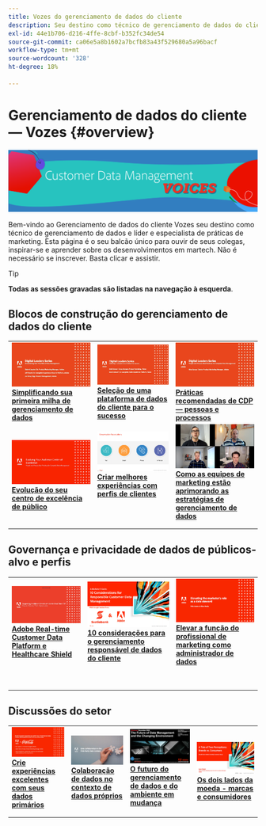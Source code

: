 ```yaml
---
title: Vozes do gerenciamento de dados do cliente
description: Seu destino como técnico de gerenciamento de dados do cliente e líder e especialista de práticas de marketing.  Esta página é o seu balcão único para ouvir de seus colegas, inspirar-se e aprender sobre os desenvolvimentos em martech.
exl-id: 44e1b706-d216-4ffe-8cbf-b352fc34de54
source-git-commit: ca06e5a8b1602a7bcfb83a43f529680a5a96bacf
workflow-type: tm+mt
source-wordcount: '328'
ht-degree: 18%

---
```


# Gerenciamento de dados do cliente — Vozes {#overview}

<img alt="Vozes do gerenciamento de dados do cliente" src="./assets/cdp-voices-banner.png" />

Bem-vindo ao Gerenciamento de dados do cliente Vozes seu destino como técnico de gerenciamento de dados e líder e especialista de práticas de marketing. Esta página é o seu balcão único para ouvir de seus colegas, inspirar-se e aprender sobre os desenvolvimentos em martech. Não é necessário se inscrever. Basta clicar e assistir.

>[!TIP]
>
>**Todas as sessões gravadas são listadas na navegação à esquerda**.

## Blocos de construção do gerenciamento de dados do cliente

<table>
  <tr>
   <td>
      <a href="./cdm/first-mile.md">
      <img alt="Simplificando sua primeira milha de gerenciamento de dados" src="./assets/first-mile.png"/>
      </a>
      <div>
         <a href="./cdm/first-mile.md"><strong>Simplificando sua primeira milha de gerenciamento de dados</strong></a>
         <br/>
      </div>
   </td>
   <td>
      <a href="./cdm/cdp-success.md">
      <img alt="Seleção de uma plataforma de dados do cliente para o sucesso" src="./assets/cdp-success.png"/>
      </a>
      <div>
         <a href="./cdm/cdp-success.md"><strong>Seleção de uma plataforma de dados do cliente para o sucesso</strong></a>
         <br/>
      </div>
    </td>
    <td>
      <a href="./cdm/people-and-process.md">
      <img alt="Pessoas e Processos" src="./assets/people-and-process.png"/>
      </a>
      <div>
         <a href="./cdm/people-and-process.md"><strong>Práticas recomendadas de CDP — pessoas e processos</strong></a>
         <br/>
      </div>
    </td>
   </tr>
   <tr> 
   <td>
      <a href="./cdm/evolving-your-audience-center-of-excellence.md">
      <img alt="Evolução do seu centro de excelência de público" src="./assets/evolving-your-audience-center-of-excellence.png"/>
      </a>
      <div>
         <a href="./cdm/evolving-your-audience-center-of-excellence.md"><strong>Evolução do seu centro de excelência de público</strong></a>
         <br/>
      </div>
    </td>
   <td>
      <a href="./cdm/building-better-experiences-with-customer-profiles.md">
      <img alt="Criar melhores experiências com perfis de clientes" src="./assets/building-better-experiences-with-customer-profiles.png"/>
      </a>
      <div>
         <a href="./cdm/building-better-experiences-with-customer-profiles.md"><strong>Criar melhores experiências com perfis de clientes</strong></a>
      </div>
      <p>
        <br/>
    </td>
   <td>
      <a href="./cdm/how-marketing-teams-are-improving-data-management-strategies.md">
      <img alt="Como as equipes de marketing estão aprimorando as estratégias de gerenciamento de dados" src="./assets/how-marketing-teams-are-improving-data-management-strategies.png"/>
      </a>
      <div>
         <a href="./cdm/how-marketing-teams-are-improving-data-management-strategies.md"><strong>Como as equipes de marketing estão aprimorando as estratégias de gerenciamento de dados</strong></a>
      </div>
      <p>
      </p>
    </td>
  </tr>
</table>

## Governança e privacidade de dados de públicos-alvo e perfis

<table>
  <tr>
   <td>
      <a href="./governance/healthcare-shield.md">
      <img alt="Adobe Real-time Customer Data Platform e Healthcare Shield" src="./assets/healthcare-shield.png"/>
      </a>
      <div>
         <a href="./governance/healthcare-shield.md"><strong>Adobe Real-time Customer Data Platform e Healthcare Shield</strong></a>
         <br/>
      </div>
      <p>
        <br/>
   </td> 
   <td>
      <a href="https://experienceleague.adobe.com/docs/platform-learn/tutorials/privacy/ten-considerations-for-responsible-customer-data-management.html">
      <img alt="10 considerações para o gerenciamento responsável de dados do cliente" src="./assets/ten-considerations-for-responsible-customer-data-management.png"/>
      </a>
      <div>
         <a href="https://experienceleague.adobe.com/docs/platform-learn/tutorials/privacy/ten-considerations-for-responsible-customer-data-management.html"><strong>10 considerações para o gerenciamento responsável de dados do cliente</strong></a>
         <br/>
      </div>
      <p>
        <br/>
    </td>
    <td>
      <a href="https://experienceleague.adobe.com/docs/platform-learn/tutorials/privacy/elevating-the-marketers-role-as-a-data-steward.html">
      <img alt="Elevar a função do profissional de marketing como administrador de dados" src="./assets/elevating-the-marketers-role-as-a-data-steward.png"/>
      </a>
      <div>
         <a href="https://experienceleague.adobe.com/docs/platform-learn/tutorials/privacy/elevating-the-marketers-role-as-a-data-steward.html"><strong>Elevar a função do profissional de marketing como administrador de dados</strong></a>
         <br/>
      </div>
      <p>
        <br/>
       </p>
    </td>
  </tr>
</table>

## Discussões do setor

<table>
  <tr>
     <td>
      <a href="./industry/build-superb-experiences-with-your-first-party-data.md">
      <img alt="Crie experiências excelentes com seus dados primários" src="./assets/build-superb-experiences-with-your-first-party-data.png"/>
      </a>
      <div>
         <a href="./industry/build-superb-experiences-with-your-first-party-data.md"><strong>Crie experiências excelentes com seus dados primários</strong></a>
      </div>
      <p>
      </p>
    </td>
     <td>
      <a href="./industry/data-collaboration-in-the-first-party-data-context.md">
      <img alt="Colaboração de dados no contexto de dados próprios" src="./assets/data-collaboration-in-the-first-party-data-context.png"/>
      </a>
      <div>
         <a href="./industry/data-collaboration-in-the-first-party-data-context.md"><strong>Colaboração de dados no contexto de dados próprios</strong></a>
      </div>
      <p>
      </p>
    </td>
     <td>
      <a href="./industry/the-future-of-data-management-and-the-changing-environment.md">
      <img alt="O futuro do gerenciamento de dados e do ambiente em mudança" src="./assets/the-future-of-data-management-and-the-changing-environment.png"/>
      </a>
      <div>
         <a href="./industry/the-future-of-data-management-and-the-changing-environment.md"><strong>O futuro do gerenciamento de dados e do ambiente em mudança</strong></a>
      </div>
      <p>
      </p>
    </td>
   <td>
      <a href="./industry/brands-vs-consumers.md">
      <img alt="Os dois lados da moeda - marcas e consumidores" src="./assets/brands-vs-consumers.png"/>
      </a>
      <div>
         <a href="./industry/brands-vs-consumers.md"><strong>Os dois lados da moeda - marcas e consumidores</strong></a>
         <br/>
      </div>
    </td>
  </tr>
</table>
